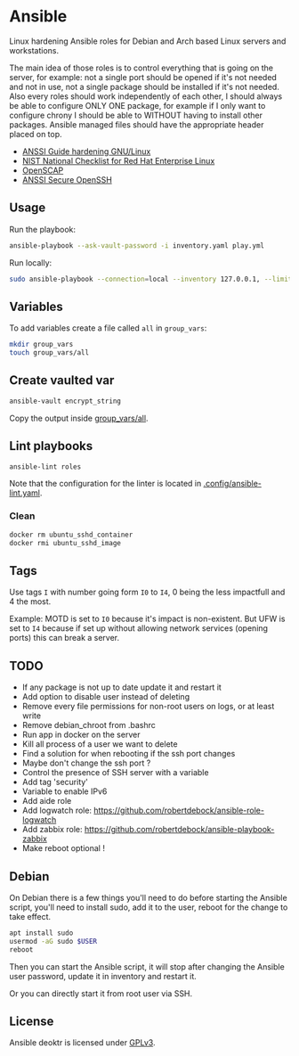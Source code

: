 # Ansible

Linux hardening Ansible roles for Debian and Arch based Linux servers and workstations.

The main idea of those roles is to control everything that is going on the server, for example: not a single port should be opened if it's not needed and not in use, not a single package should be installed if it's not needed. Also every roles should work independently of each other, I should always be able to configure ONLY ONE package, for example if I only want to configure chrony I should be able to WITHOUT having to install other packages. Ansible managed files should have the appropriate header placed on top.

-   [ANSSI Guide hardening GNU/Linux](https://www.ssi.gouv.fr/guide/recommandations-de-securite-relatives-a-un-systeme-gnulinux/)
-   [NIST National Checklist for Red Hat Enterprise Linux](https://ncp.nist.gov/checklist/909)
-   [OpenSCAP](https://github.com/OpenSCAP/openscap)
-   [ANSSI Secure OpenSSH](https://www.ssi.gouv.fr/administration/guide/recommandations-pour-un-usage-securise-dopenssh/)

## Usage

Run the playbook:

```bash
ansible-playbook --ask-vault-password -i inventory.yaml play.yml
```

Run locally:

```bash
sudo ansible-playbook --connection=local --inventory 127.0.0.1, --limit 127.0.0.1 play.yml
```

## Variables

To add variables create a file called `all` in `group_vars`:

```bash
mkdir group_vars
touch group_vars/all
```

## Create vaulted var

```bash
ansible-vault encrypt_string
```

Copy the output inside [group_vars/all](./group_vars/all).

## Lint playbooks

```bash
ansible-lint roles
```

Note that the configuration for the linter is located in [.config/ansible-lint.yaml](./.config/ansible-lint.yml).

### Clean

```bash
docker rm ubuntu_sshd_container
docker rmi ubuntu_sshd_image
```

## Tags

Use tags `I` with number going form `I0` to `I4`, 0 being the less impactfull and 4 the most.

Example: MOTD is set to `I0` because it's impact is non-existent. But UFW is set to `I4` because if set up without allowing network services (opening ports) this can break a server.

## TODO

-   If any package is not up to date update it and restart it
-   Add option to disable user instead of deleting
-   Remove every file permissions for non-root users on logs, or at least write
-   Remove debian_chroot from .bashrc
-   Run app in docker on the server
-   Kill all process of a user we want to delete
-   Find a solution for when rebooting if the ssh port changes
-   Maybe don't change the ssh port ?
-   Control the presence of SSH server with a variable
-   Add tag 'security'
-   Variable to enable IPv6
-   Add aide role
-   Add logwatch role: https://github.com/robertdebock/ansible-role-logwatch
-   Add zabbix role: https://github.com/robertdebock/ansible-playbook-zabbix
-   Make reboot optional !

## Debian

On Debian there is a few things you'll need to do before starting the Ansible script, you'll need to install sudo, add it to the user, reboot for the change to take effect.

```bash
apt install sudo
usermod -aG sudo $USER
reboot
```

Then you can start the Ansible script, it will stop after changing the Ansible user password, update it in inventory and restart it.

Or you can directly start it from root user via SSH.

## License

Ansible deoktr is licensed under [GPLv3](./LICENSE).
